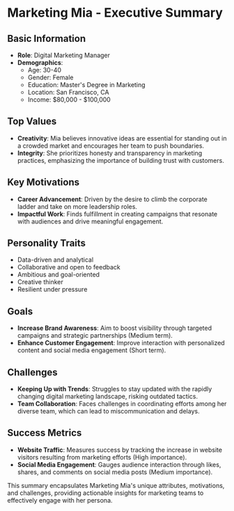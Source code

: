 # Marketing Mia - Executive Summary

## Basic Information
- **Role**: Digital Marketing Manager
- **Demographics**: 
  - Age: 30-40
  - Gender: Female
  - Education: Master's Degree in Marketing
  - Location: San Francisco, CA
  - Income: $80,000 - $100,000

## Top Values
- **Creativity**: Mia believes innovative ideas are essential for standing out in a crowded market and encourages her team to push boundaries.
- **Integrity**: She prioritizes honesty and transparency in marketing practices, emphasizing the importance of building trust with customers.

## Key Motivations
- **Career Advancement**: Driven by the desire to climb the corporate ladder and take on more leadership roles.
- **Impactful Work**: Finds fulfillment in creating campaigns that resonate with audiences and drive meaningful engagement.

## Personality Traits
- Data-driven and analytical
- Collaborative and open to feedback
- Ambitious and goal-oriented
- Creative thinker
- Resilient under pressure

## Goals
- **Increase Brand Awareness**: Aim to boost visibility through targeted campaigns and strategic partnerships (Medium term).
- **Enhance Customer Engagement**: Improve interaction with personalized content and social media engagement (Short term).

## Challenges
- **Keeping Up with Trends**: Struggles to stay updated with the rapidly changing digital marketing landscape, risking outdated tactics.
- **Team Collaboration**: Faces challenges in coordinating efforts among her diverse team, which can lead to miscommunication and delays.

## Success Metrics
- **Website Traffic**: Measures success by tracking the increase in website visitors resulting from marketing efforts (High importance).
- **Social Media Engagement**: Gauges audience interaction through likes, shares, and comments on social media posts (Medium importance). 

This summary encapsulates Marketing Mia's unique attributes, motivations, and challenges, providing actionable insights for marketing teams to effectively engage with her persona.